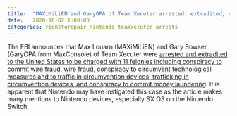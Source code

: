 ```yaml
---
title:  "MAXiMiLiEN and GaryOPA of Team Xecuter arrested, extradited, charged with 11 felonies. Nintendo instigation a possibility."
date:   2020-10-02 1:00:00
categories: righttorepair nintendo teamxecuter arrests
---
```


The FBI announces that Max Louarn (MAXiMiLiEN) and Gary Bowser (GaryOPA from MaxConsole) of Team Xecuter were [arrested  and extradited to the United States to be charged with 11 felonies  including conspiracy to commit wire fraud, wire fraud, conspiracy to  circumvent technological measures and to traffic in circumvention  devices, trafficking in circumvention devices, and conspiracy to commit  money laundering](https://www.justice.gov/opa/pr/two-members-notorious-videogame-piracy-group-team-xecuter-custody). It is apparent that Nintendo may have instigated  this case as the article makes many mentions to Nintendo devices,  especially SX OS on the Nintendo Switch.  